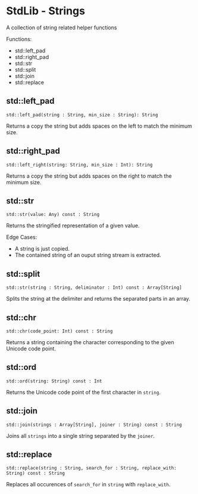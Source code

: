 # StdLib - Strings

A collection of string related helper functions

Functions:
- std::left_pad
- std::right_pad
- std::str
- std::split
- std::join
- std::replace


## std::left_pad

`std::left_pad(string : String, min_size : String): String`

Returns a copy the string but adds spaces on the left to match the minimum size.  

## std::right_pad

`std::left_right(string: String, min_size : Int): String`

Returns a copy the string but adds spaces on the right to match the minimum size.  

## std::str

`std::str(value: Any) const : String`

Returns the stringified representation of a given value.

Edge Cases:
- A string is just copied.
- The contained string of an ouput string stream is extracted. 

## std::split

`std::str(string : String, deliminator : Int) const : Array[String]`

Splits the string at the delimiter and returns the separated parts in an array.  


## std::chr

`std::chr(code_point: Int) const : String`

Returns a string containing the character corresponding to the given Unicode code point.


## std::ord

`std::ord(string: String) const : Int`

Returns the Unicode code point of the first character in `string`.

## std::join

`std::join(strings : Array[String], joiner : String) const : String`
 
Joins all `strings` into a single string separated by the `joiner`.

## std::replace

`std::replace(string : String, search_for : String, replace_with: String) const : String`

Replaces all occurences of `search_for` in `string` with `replace_with`.


